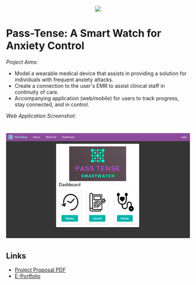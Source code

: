 <p align="center" width="100%">
    <img width="33%" src="https://user-images.githubusercontent.com/123923257/216786139-5d9bf92d-fe1a-4cb5-84f3-6c2371751e83.png">
</p>

# Pass-Tense: A Smart Watch for Anxiety Control

_Project Aims:_
* Model a wearable medical device that assists in providing a solution for individuals with frequent anxiety attacks.
* Create a connection to the user's EMR to assist clinical staff in continuity of care.
* Accompanying application (web/mobile) for users to track progress, stay connected, and in control.

_Web Application Screenshot:_
# ![Screenshot](app/static/screenshot.png)

## Links
* [Project Proposal PDF](https://pi.cs.oswego.edu/~klopane/bhi504/Pass-Tense_Proposal.pdf)
* [E-Portfolio](https://pi.cs.oswego.edu/~klopane/passtense/bhi504_eportfolio/PassTensePortfolio.html)
